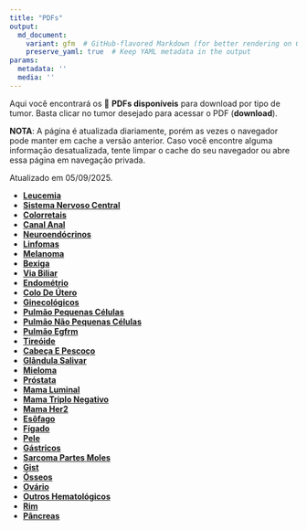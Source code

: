 ```yaml
---
title: "PDFs"
output: 
  md_document:
    variant: gfm  # GitHub-flavored Markdown (for better rendering on GitHub)
    preserve_yaml: true  # Keep YAML metadata in the output
params:
  metadata: ''
  media: ''
---
```


<script async src="https://scripts.simpleanalyticscdn.com/latest.js"></script>

Aqui você encontrará os 📝 **PDFs disponíveis** para download por tipo
de tumor. Basta clicar no tumor desejado para acessar o PDF
(**download**).

**NOTA**: A página é atualizada diariamente, porém as vezes o navegador
pode manter em cache a versão anterior. Caso você encontre alguma
informação desatualizada, tente limpar o cache do seu navegador ou abre
essa página em navegação privada.

Atualizado em 05/09/2025.

- [**Leucemia**](https://coeoralmeds-e768.restdb.io/media/68ba733cf63b804800268aac?download=true)
- [**Sistema Nervoso
  Central**](https://coeoralmeds-e768.restdb.io/media/68ba733df63b804800268aae?download=true)
- [**Colorretais**](https://coeoralmeds-e768.restdb.io/media/68ba7340f63b804800268ab4?download=true)
- [**Canal
  Anal**](https://coeoralmeds-e768.restdb.io/media/68ba7341f63b804800268ab5?download=true)
- [**Neuroendócrinos**](https://coeoralmeds-e768.restdb.io/media/68ba7342f63b804800268ab7?download=true)
- [**Linfomas**](https://coeoralmeds-e768.restdb.io/media/68ba7343f63b804800268ab9?download=true)
- [**Melanoma**](https://coeoralmeds-e768.restdb.io/media/68ba7344f63b804800268abb?download=true)
- [**Bexiga**](https://coeoralmeds-e768.restdb.io/media/68ba7345f63b804800268abd?download=true)
- [**Via
  Biliar**](https://coeoralmeds-e768.restdb.io/media/68ba7346f63b804800268abf?download=true)
- [**Endométrio**](https://coeoralmeds-e768.restdb.io/media/68ba7347f63b804800268ac1?download=true)
- [**Colo De
  Útero**](https://coeoralmeds-e768.restdb.io/media/68ba7349f63b804800268ac3?download=true)
- [**Ginecológicos**](https://coeoralmeds-e768.restdb.io/media/68ba734af63b804800268ac5?download=true)
- [**Pulmão Pequenas
  Células**](https://coeoralmeds-e768.restdb.io/media/68ba734bf63b804800268ac7?download=true)
- [**Pulmão Não Pequenas
  Células**](https://coeoralmeds-e768.restdb.io/media/68ba734cf63b804800268ac9?download=true)
- [**Pulmão
  Egfrm**](https://coeoralmeds-e768.restdb.io/media/68ba734df63b804800268acb?download=true)
- [**Tireóide**](https://coeoralmeds-e768.restdb.io/media/68ba734ff63b804800268acf?download=true)
- [**Cabeça E
  Pescoço**](https://coeoralmeds-e768.restdb.io/media/68ba7350f63b804800268ad1?download=true)
- [**Glândula
  Salivar**](https://coeoralmeds-e768.restdb.io/media/68ba7351f63b804800268ad3?download=true)
- [**Mieloma**](https://coeoralmeds-e768.restdb.io/media/68ba7352f63b804800268ad5?download=true)
- [**Próstata**](https://coeoralmeds-e768.restdb.io/media/68ba7353f63b804800268ad7?download=true)
- [**Mama
  Luminal**](https://coeoralmeds-e768.restdb.io/media/68ba7356f63b804800268adb?download=true)
- [**Mama Triplo
  Negativo**](https://coeoralmeds-e768.restdb.io/media/68ba7357f63b804800268add?download=true)
- [**Mama
  Her2**](https://coeoralmeds-e768.restdb.io/media/68ba7358f63b804800268adf?download=true)
- [**Esôfago**](https://coeoralmeds-e768.restdb.io/media/68ba7359f63b804800268ae1?download=true)
- [**Fígado**](https://coeoralmeds-e768.restdb.io/media/68ba735af63b804800268ae3?download=true)
- [**Pele**](https://coeoralmeds-e768.restdb.io/media/68ba735bf63b804800268ae5?download=true)
- [**Gástricos**](https://coeoralmeds-e768.restdb.io/media/68ba735df63b804800268ae7?download=true)
- [**Sarcoma Partes
  Moles**](https://coeoralmeds-e768.restdb.io/media/68ba735ef63b804800268ae9?download=true)
- [**Gist**](https://coeoralmeds-e768.restdb.io/media/68ba735ff63b804800268aeb?download=true)
- [**Ósseos**](https://coeoralmeds-e768.restdb.io/media/68ba7360f63b804800268aed?download=true)
- [**Ovário**](https://coeoralmeds-e768.restdb.io/media/68ba7361f63b804800268aef?download=true)
- [**Outros
  Hematológicos**](https://coeoralmeds-e768.restdb.io/media/68ba7362f63b804800268af1?download=true)
- [**Rim**](https://coeoralmeds-e768.restdb.io/media/68ba7364f63b804800268af3?download=true)
- [**Pâncreas**](https://coeoralmeds-e768.restdb.io/media/68ba7365f63b804800268af5?download=true)
